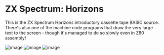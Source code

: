 # ZX Spectrum: Horizons
This is the ZX Spectrum Horizons introductory cassette tape BASIC source.
There's also one of the machine code programs that draw the very large text to the screen - though it's managed to do so slowly even in Z80 assembly!

![image](https://user-images.githubusercontent.com/1586332/191536953-a241d405-5179-46a1-9bcc-ab720b553a8b.png)
![image](https://user-images.githubusercontent.com/1586332/191537028-24ab9910-ecbd-4575-9ecc-18b2c33fe1d0.png)
![image](https://user-images.githubusercontent.com/1586332/191537102-474212eb-c385-4cea-973d-cbb8f0b6da5b.png)

